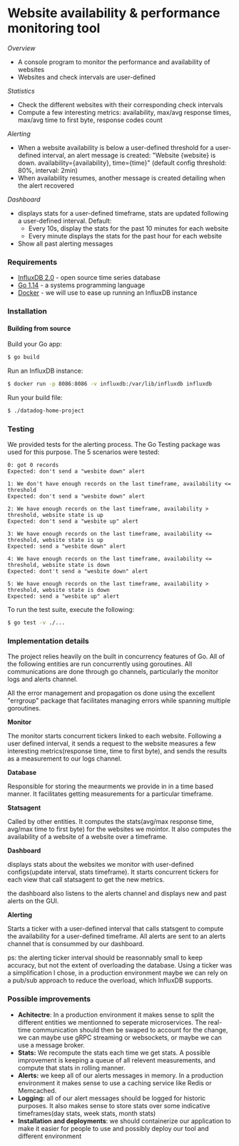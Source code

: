 # Website availability &amp; performance monitoring tool

_Overview_

- A console program to monitor the performance and availability of websites
- Websites and check intervals are user-defined

_Statistics_

- Check the different websites with their corresponding check intervals
- Compute a few interesting metrics: availability, max/avg response times, max/avg time to first byte, response codes count

_Alerting_

- When a website availability is below a user-defined threshold for a user-defined interval, an alert message is created: "Website {website} is down. availability={availability}, time={time}" (default config threshold: 80%, interval: 2min)
- When availability resumes, another message is created detailing when the alert recovered

_Dashboard_

- displays stats for a user-defined timeframe, stats are updated following a user-defined interval. Default:
  - Every 10s, display the stats for the past 10 minutes for each website
  - Every minute displays the stats for the past hour for each website
- Show all past alerting messages

### Requirements

- [InfluxDB 2.0](https://www.influxdata.com/) - open source time series database
- [Go 1.14](https://golang.org/) - a systems programming language
- [Docker]() - we will use to ease up running an InfluxDB instance

### Installation

#### Building from source

Build your Go app:

```sh
$ go build
```

Run an InfluxDB instance:

```sh
$ docker run -p 8086:8086 -v influxdb:/var/lib/influxdb influxdb
```

Run your build file:

```sh
$ ./datadog-home-project
```

### Testing

We provided tests for the alerting process. The Go Testing package was used for this purpose.
The 5 scenarios were tested:

    0: got 0 records
    Expected: don't send a "wesbite down" alert

    1: We don't have enough records on the last timeframe, availability <= threshold
    Expected: don't send a "wesbite down" alert

    2: We have enough records on the last timeframe, availability > threshold, website state is up
    Expected: don't send a "wesbite up" alert

    3: We have enough records on the last timeframe, availability <= threshold, website state is up
    Expected: send a "wesbite down" alert

    4: We have enough records on the last timeframe, availability <= threshold, website state is down
    Expected: dont't send a "wesbite down" alert

    5: We have enough records on the last timeframe, availability > threshold, website state is down
    Expected: send a "wesbite up" alert

To run the test suite, execute the following:

```sh
$ go test -v ./...
```

### Implementation details

The project relies heavily on the built in concurrency features of Go. All of the following entities are run concurrently using goroutines. All communications are done through go channels, particularly the monitor logs and alerts channel.

All the error management and propagation os done using the excellent "errgroup" package that facilitates managing errors while spanning multiple goroutines.

**Monitor**

The monitor starts concurrent tickers linked to each website. Following a user defined interval, it sends a request to the website measures a few interesting metrics(response time, time to first byte), and sends the results as a measurement to our logs channel.

**Database**

Responsible for storing the meaurments we provide in in a time based manner. It facilitates getting measurements for a particular timeframe.

**Statsagent**

Called by other entities. It computes the stats(avg/max response time, avg/max time to first byte) for the websites we mointor. It also computes the availability of a website of a website over a timeframe.

**Dashboard**

displays stats about the websites we monitor with user-defined configs(update interval, stats timeframe). It starts concurrent tickers for each view that call statsagent to get the new metrics.

the dashboard also listens to the alerts channel and displays new and past alerts on the GUI.

**Alerting**

Starts a ticker with a user-defined interval that calls statsgent to compute the availability for a user-defined timeframe. All alerts are sent to an alerts channel that is consummed by our dashboard.

ps: the alerting ticker interval should be reasonnably small to keep accuracy, but not the extent of overloading the database. Using a ticker was a simplification I chose, in a production environment maybe we can rely on a pub/sub approach to reduce the overload, which InfluxDB supports.

### Possible improvements

- **Achitectre**: In a production environment it makes sense to split the different entities we mentionned to seperate microservices. The real-time communication should then be swaped to account for the change, we can maybe use gRPC streaming or websockets, or maybe we can use a message broker.
- **Stats:** We recompute the stats each time we get stats. A possible improvement is keeping a queue of all relevent measurements, and compute that stats in rolling manner.
- **Alerts:** we keep all of our alerts messages in memory. In a production environment it makes sense to use a caching service like Redis or Memcached.
- **Logging:** all of our alert messages should be logged for historic purposes. It also makes sense to store stats over some indicative timeframes(day stats, week stats, month stats)
- **Installation and deployments**: we should containerize our application to make it easier for people to use and possibly deploy our tool and different environment
